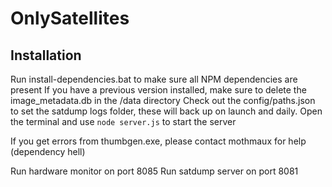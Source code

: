 # OnlySatellites

## Installation
Run install-dependencies.bat to make sure all NPM dependencies are present
If you have a previous version installed, make sure to delete the image_metadata.db in the /data directory
Check out the config/paths.json to set the satdump logs folder, these will back up on launch and daily.
Open the terminal and use `node server.js` to start the server 

If you get errors from thumbgen.exe, please contact mothmaux for help (dependency hell)

Run hardware monitor on port 8085
Run satdump server on port 8081
